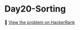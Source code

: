 # Day20-Sorting

🔗 [View the problem on HackerRank](https://www.hackerrank.com/challenges/Day20-Sorting/problem)
